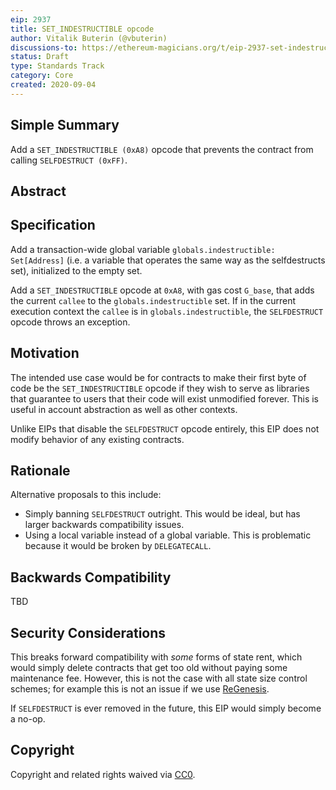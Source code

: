 ```yaml
---
eip: 2937
title: SET_INDESTRUCTIBLE opcode
author: Vitalik Buterin (@vbuterin)
discussions-to: https://ethereum-magicians.org/t/eip-2937-set-indestructible/4571
status: Draft
type: Standards Track
category: Core
created: 2020-09-04
---
```


## Simple Summary

Add a `SET_INDESTRUCTIBLE (0xA8)` opcode that prevents the contract from calling `SELFDESTRUCT (0xFF)`.

## Abstract

## Specification

Add a transaction-wide global variable `globals.indestructible: Set[Address]` (i.e. a variable that operates the same way as the selfdestructs set), initialized to the empty set.

Add a `SET_INDESTRUCTIBLE` opcode at `0xA8`, with gas cost `G_base`, that adds the current `callee` to the `globals.indestructible` set. If in the current execution context the `callee` is in `globals.indestructible`, the `SELFDESTRUCT` opcode throws an exception.

## Motivation

The intended use case would be for contracts to make their first byte of code be the `SET_INDESTRUCTIBLE` opcode if they wish to serve as libraries that guarantee to users that their code will exist unmodified forever. This is useful in account abstraction as well as other contexts.

Unlike EIPs that disable the `SELFDESTRUCT` opcode entirely, this EIP does not modify behavior of any existing contracts.

## Rationale

Alternative proposals to this include:

* Simply banning `SELFDESTRUCT` outright. This would be ideal, but has larger backwards compatibility issues.
* Using a local variable instead of a global variable. This is problematic because it would be broken by `DELEGATECALL`.

## Backwards Compatibility

TBD

## Security Considerations

This breaks forward compatibility with _some_ forms of state rent, which would simply delete contracts that get too old without paying some maintenance fee. However, this is not the case with all state size control schemes; for example this is not an issue if we use [ReGenesis](https://ledgerwatch.github.io/regenesis_plan.html).

If `SELFDESTRUCT` is ever removed in the future, this EIP would simply become a no-op.

## Copyright
Copyright and related rights waived via [CC0](https://creativecommons.org/publicdomain/zero/1.0/).

